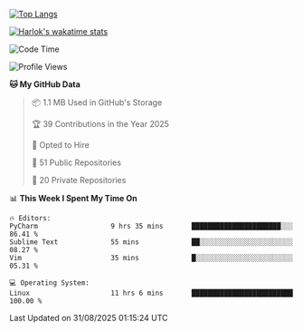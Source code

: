 [![Top Langs](https://github-readme-stats.vercel.app/api/top-langs/?username=remisiki&theme=dracula&layout=compact&hide=Jupyter%20Notebook,CSS,HTML&langs_count=10&exclude_repo=GMM-Demux-GUI)](https://github.com/anuraghazra/github-readme-stats)

[![Harlok's wakatime stats](https://github-readme-stats.vercel.app/api/wakatime?username=@remisiki&theme=dracula&layout=compact&langs_count=10&hide=other,html,css,text,json,markdown,jupyter)](https://github.com/anuraghazra/github-readme-stats)

<!--START_SECTION:waka-->
![Code Time](http://img.shields.io/badge/Code%20Time-1%2C155%20hrs%2037%20mins-blue)

![Profile Views](http://img.shields.io/badge/Profile%20Views-0-blue)

**🐱 My GitHub Data** 

> 📦 1.1 MB Used in GitHub's Storage 
 > 
> 🏆 39 Contributions in the Year 2025
 > 
> 💼 Opted to Hire
 > 
> 📜 51 Public Repositories 
 > 
> 🔑 20 Private Repositories 
 > 
📊 **This Week I Spent My Time On** 

```text
🔥 Editors: 
PyCharm                  9 hrs 35 mins       ██████████████████████░░░   86.41 % 
Sublime Text             55 mins             ██░░░░░░░░░░░░░░░░░░░░░░░   08.27 % 
Vim                      35 mins             █░░░░░░░░░░░░░░░░░░░░░░░░   05.31 % 

💻 Operating System: 
Linux                    11 hrs 6 mins       █████████████████████████   100.00 % 
```


 Last Updated on 31/08/2025 01:15:24 UTC
<!--END_SECTION:waka-->
